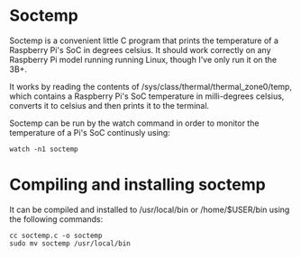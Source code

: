 # Soctemp
Soctemp is a convenient little C program that prints the temperature of a Raspberry Pi's SoC in degrees celsius.
It should work correctly on any Raspberry Pi model running running Linux, though I've only run it on the 3B+.  

It works by reading the contents of /sys/class/thermal/thermal_zone0/temp, which contains a Raspberry Pi's SoC temperature in milli-degrees celsius, converts it to celsius and then prints it to the terminal.

Soctemp can be run by the watch command in order to monitor the temperature of a Pi's SoC continusly using:  
~~~
watch -n1 soctemp
~~~

# Compiling and installing soctemp
It can be compiled and installed to /usr/local/bin or /home/$USER/bin using the following commands:  
~~~
cc soctemp.c -o soctemp
sudo mv soctemp /usr/local/bin
~~~
